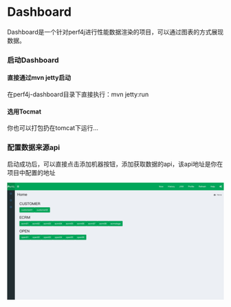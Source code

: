 # Dashboard

Dashboard是一个针对perf4j进行性能数据渲染的项目，可以通过图表的方式展现数据。

### 启动Dashboard

#### 直接通过mvn jetty启动

在perf4j-dashboard目录下直接执行：mvn jetty:run
#### 选用Tocmat

你也可以打包扔在tomcat下运行...

### 配置数据来源api

启动成功后，可以直接点击添加机器按钮，添加获取数据的api，该api地址是你在项目中配置的地址

![Alt text](./perf4j_home.jpg)









